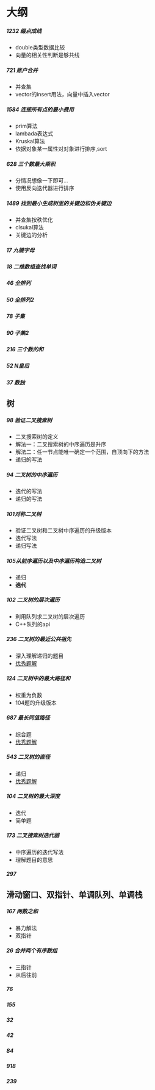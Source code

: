 # 大纲

##### 1232 缀点成线

- double类型数据比较
- 向量的相关性判断是够共线

##### 721 账户合并

- 并查集
- vector的insert用法，向量中插入vector

##### 1584 连接所有点的最小费用

- prim算法
- lambada表达式
- Kruskal算法
- 依据对象某一属性对对象进行排序,sort

##### 628 三个数最大乘积

- 分情况想像一下即可...
- 使用反向迭代器进行排序

##### 1489 找到最小生成树里的关键边和伪关键边

- 并查集按秩优化
- clsukal算法
- 关键边的分析

##### 17 九键字母

##### 18 二维数组查找单词

##### 46 全排列

##### 50 全排列2

##### 78 子集

##### 90 子集2

##### 216 三个数的和

##### 52 N皇后

##### 37 数独

## 树

##### 98 验证二叉搜索树

- 二叉搜索树的定义
- 解法一：二叉搜索树的中序遍历是升序
- 解法二：任一节点能唯一确定一个范围，自顶向下的方法
- 递归的写法

##### 94 二叉树的中序遍历

- 迭代的写法
- 递归的写法

##### 101对称二叉树

- 验证二叉树和二叉树中序遍历的升级版本
- 迭代写法
- 递归写法

##### 105从前序遍历以及中序遍历构造二叉树

- 递归
- **~~迭代~~**

##### 102 二叉树的层次遍历

- 利用队列求二叉树的层次遍历
- C++队列的api

##### 236 二叉树的最近公共祖先

- 深入理解递归的题目
- [优秀题解](https://leetcode-cn.com/problems/lowest-common-ancestor-of-a-binary-tree/solution/236-er-cha-shu-de-zui-jin-gong-gong-zu-xian-hou-xu/)

##### 124 二叉树中的最大路径和

- 权重为负数
- 104题的升级版本

##### 687 最长同值路径

- 综合题
- [优秀题解](https://leetcode-cn.com/problems/longest-univalue-path/solution/687-by-ikaruga/)

##### 543 二叉树的直径

- 递归
- [优秀题解](https://leetcode-cn.com/problems/diameter-of-binary-tree/solution/shi-pin-jie-shi-di-gui-dai-ma-de-yun-xing-guo-chen/)

##### 104 二叉树的最大深度

- 迭代
- 简单题

##### 173 二叉搜索树迭代器

- 中序遍历的迭代写法
- 理解题目的意思

##### 297

## 滑动窗口、双指针、单调队列、单调栈

##### 167 两数之和

- 暴力解法
- 双指针

##### 26 合并两个有序数组

- 三指针
- 从后往前

##### 76

##### 155

##### 32

##### 42

##### 84

##### 918

##### 239


